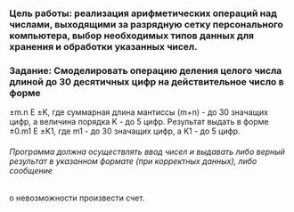 
### Цель работы: реализация арифметических операций над числами, выходящими за разрядную сетку персонального компьютера, выбор необходимых типов данных для хранения и обработки указанных чисел.

### Задание: Смоделировать операцию деления целого числа длиной до 30 десятичных цифр на действительное число в форме
±m.n Е ±K, где суммарная длина мантиссы (m+n) - до 30 значащих цифр, а величина порядка K - до 5 цифр. Результат выдать в форме ±0.m1 Е ±K1, где m1 - до 30 значащих цифр, а K1 - до 5 цифр. 

###### Программа должна осуществлять ввод чисел и выдавать либо верный результат в указанном формате (при корректных данных), либо сообщение
о невозможности произвести счет. 
